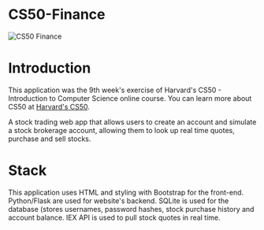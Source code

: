 # CS50-Finance
![CS50 Finance](https://user-images.githubusercontent.com/55661389/176224945-5b0451fb-35b0-49b5-9b92-4785d661e7ee.JPG)

<h1>Introduction</h1>

This application was the 9th week's exercise of Harvard's CS50 - Introduction to Computer Science online course. You can learn more about CS50 at [Harvard's CS50](https://cs50.harvard.edu/x/2022/psets/9/finance/).

A stock trading web app that allows users to create an account and simulate a stock brokerage account, allowing them to look up real time quotes, purchase and sell stocks.

<h1>Stack</h1>

This application uses HTML and styling with Bootstrap for the front-end. Python/Flask are used for website's backend. SQLite is used for the database (stores usernames, password hashes, stock purchase history and account balance. IEX API is used to pull stock quotes in real time.
